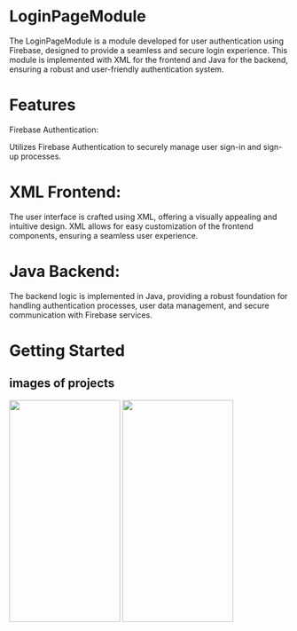 # LoginPageModule
The LoginPageModule is a module developed for user authentication using Firebase, designed to provide a seamless and secure login experience. This module is implemented with XML for the frontend and Java for the backend, ensuring a robust and user-friendly authentication system.

# Features
Firebase Authentication:

Utilizes Firebase Authentication to securely manage user sign-in and sign-up processes.

# XML Frontend:

The user interface is crafted using XML, offering a visually appealing and intuitive design. XML allows for easy customization of the frontend components, ensuring a seamless user experience.

# Java Backend:

The backend logic is implemented in Java, providing a robust foundation for handling authentication processes, user data management, and secure communication with Firebase services.

# Getting Started
## images of projects

<img src="https://github.com/Abhishekkumar1232002/LoginPageModule/assets/126147035/eef9759e-859b-43e0-834d-906e99a81b75" width="200" height="400" />

<img src="https://github.com/Abhishekkumar1232002/LoginPageModule/assets/126147035/21ec121e-b3a9-4f11-aa12-f2c797f58be9" width="200" height="400" />



